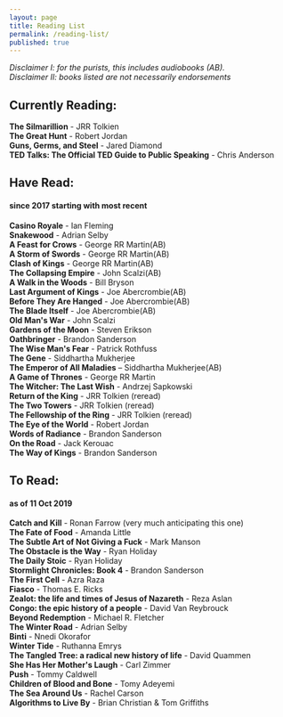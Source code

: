 ```yaml
---
layout: page
title: Reading List
permalink: /reading-list/
published: true
---
```

*Disclaimer I: for the purists, this includes audiobooks (AB).*
<br>
*Disclaimer II: books listed are not necessarily endorsements*
<br>
## Currently Reading:
**The Silmarillion** - JRR Tolkien<br>
**The Great Hunt** - Robert Jordan<br>
**Guns, Germs, and Steel** - Jared Diamond<br>
**TED Talks: The Official TED Guide to Public Speaking** - Chris Anderson<br>

## Have Read:
#### since 2017 starting with most recent
**Casino Royale** - Ian Fleming<br>
**Snakewood** - Adrian Selby<br>
**A Feast for Crows** - George RR Martin(AB)<br>
**A Storm of Swords** - George RR Martin(AB)<br>
**Clash of Kings** - George RR Martin(AB)<br>
**The Collapsing Empire** - John Scalzi(AB)<br>
**A Walk in the Woods** - Bill Bryson<br>
**Last Argument of Kings** - Joe Abercrombie(AB)<br>
**Before They Are Hanged** - Joe Abercrombie(AB)<br>
**The Blade Itself** - Joe Abercrombie(AB)<br>
**Old Man's War** - John Scalzi<br>
**Gardens of the Moon** - Steven Erikson<br>
**Oathbringer** - Brandon Sanderson<br>
**The Wise Man's Fear** - Patrick Rothfuss<br>
**The Gene** - Siddhartha Mukherjee<br>
**The Emperor of All Maladies** – Siddhartha Mukherjee(AB)<br>
**A Game of Thrones** - George RR Martin<br>
**The Witcher: The Last Wish** - Andrzej Sapkowski<br>
**Return of the King** - JRR Tolkien (reread)<br>
**The Two Towers** - JRR Tolkien (reread)<br>
**The Fellowship of the Ring** - JRR Tolkien (reread)<br>
**The Eye of the World** - Robert Jordan<br>
**Words of Radiance** - Brandon Sanderson<br>
**On the Road** - Jack Kerouac<br>
**The Way of Kings** - Brandon Sanderson<br>
    
## To Read:
#### as of 11 Oct 2019
**Catch and Kill** - Ronan Farrow (very much anticipating this one)<br>
**The Fate of Food** - Amanda Little<br>
**The Subtle Art of Not Giving a Fuck** - Mark Manson<br>
**The Obstacle is the Way** - Ryan Holiday<br>
**The Daily Stoic** - Ryan Holiday<br>
**Stormlight Chronicles: Book 4** - Brandon Sanderson<br>
**The First Cell** - Azra Raza<br>
**Fiasco** - Thomas E. Ricks<br>
**Zealot: the life and times of Jesus of Nazareth** - Reza Aslan<br>
**Congo: the epic history of a people** - David Van Reybrouck<br>
**Beyond Redemption** - Michael R. Fletcher<br>
**The Winter Road** - Adrian Selby<br>
**Binti** - Nnedi Okorafor<br>
**Winter Tide** - Ruthanna Emrys<br>
**The Tangled Tree: a radical new history of life** - David Quammen<br>
**She Has Her Mother's Laugh** - Carl Zimmer<br>
**Push** - Tommy Caldwell<br>
**Children of Blood and Bone** - Tomy Adeyemi<br>
**The Sea Around Us** - Rachel Carson<br>
**Algorithms to Live By** - Brian Christian & Tom Griffiths<br>
